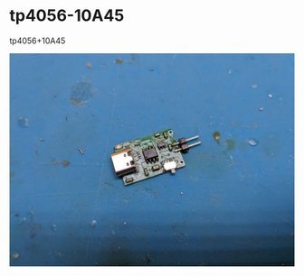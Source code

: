 # tp4056-10A45
tp4056+10A45

![alt_text](https://github.com/facelesstech/tp4056-10A45/blob/main/PXL_20231111_121159990.jpg?raw=true)
